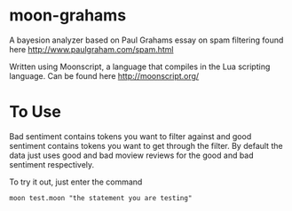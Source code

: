 moon-grahams
============

A bayesion analyzer based on Paul Grahams essay on spam filtering found here http://www.paulgraham.com/spam.html

Written using Moonscript, a language that compiles in the Lua scripting language.  Can be found here http://moonscript.org/

To Use
======

Bad sentiment contains tokens you want to filter against and good sentiment contains tokens you want to get through the filter.   By default the data just uses good and bad moview reviews for the good and bad sentiment respectively.  

To try it out, just enter the command

```
moon test.moon "the statement you are testing"
```

